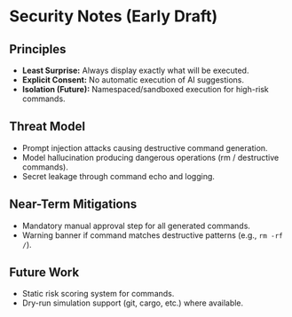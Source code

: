# Security Notes (Early Draft)

## Principles
- **Least Surprise:** Always display exactly what will be executed.
- **Explicit Consent:** No automatic execution of AI suggestions.
- **Isolation (Future):** Namespaced/sandboxed execution for high-risk commands.

## Threat Model
- Prompt injection attacks causing destructive command generation.
- Model hallucination producing dangerous operations (rm / destructive commands).
- Secret leakage through command echo and logging.

## Near-Term Mitigations
- Mandatory manual approval step for all generated commands.
- Warning banner if command matches destructive patterns (e.g., `rm -rf /`).

## Future Work
- Static risk scoring system for commands.
- Dry-run simulation support (git, cargo, etc.) where available.
